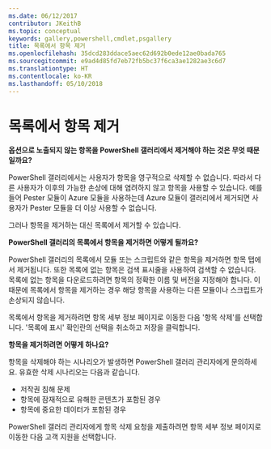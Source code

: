 ```yaml
---
ms.date: 06/12/2017
contributor: JKeithB
ms.topic: conceptual
keywords: gallery,powershell,cmdlet,psgallery
title: 목록에서 항목 제거
ms.openlocfilehash: 35dcd283ddace5aec62d692b0ede12ae0bada765
ms.sourcegitcommit: e9ad4d85fd7eb72fb5bc37f6ca3ae1282ae3c6d7
ms.translationtype: HT
ms.contentlocale: ko-KR
ms.lasthandoff: 05/10/2018
---
```

# <a name="unlisting-items"></a>목록에서 항목 제거

**옵션으로 노출되지 않는 항목을 PowerShell 갤러리에서 제거해야 하는 것은 무엇 때문일까요?**

PowerShell 갤러리에서는 사용자가 항목을 영구적으로 삭제할 수 없습니다.
따라서 다른 사용자가 이후의 가능한 손상에 대해 염려하지 않고 항목을 사용할 수 있습니다.
예를 들어 Pester 모듈이 Azure 모듈을 사용하는데 Azure 모듈이 갤러리에서 제거되면 사용자가 Pester 모듈을 더 이상 사용할 수 없습니다.

그러나 항목을 제거하는 대신 목록에서 제거할 수 있습니다.

**PowerShell 갤러리의 목록에서 항목을 제거하면 어떻게 될까요?**

PowerShell 갤러리의 목록에서 모듈 또는 스크립트와 같은 항목을 제거하면 항목 탭에서 제거됩니다. 또한 목록에 없는 항목은 검색 표시줄을 사용하여 검색할 수 없습니다.
목록에 없는 항목을 다운로드하려면 항목의 정확한 이름 및 버전을 지정해야 합니다.
이 때문에 목록에서 항목을 제거하는 경우 해당 항목을 사용하는 다른 모듈이나 스크립트가 손상되지 않습니다.

목록에서 항목을 제거하려면 항목 세부 정보 페이지로 이동한 다음 '항목 삭제'를 선택합니다. '목록에 표시' 확인란의 선택을 취소하고 저장을 클릭합니다.

**항목을 제거하려면 어떻게 하나요?**

항목을 삭제해야 하는 시나리오가 발생하면 PowerShell 갤러리 관리자에게 문의하세요.
유효한 삭제 시나리오는 다음과 같습니다.
- 저작권 침해 문제
- 항목에 잠재적으로 유해한 콘텐츠가 포함된 경우
- 항목에 중요한 데이터가 포함된 경우

PowerShell 갤러리 관리자에게 항목 삭제 요청을 제출하려면 항목 세부 정보 페이지로 이동한 다음 고객 지원을 선택합니다.